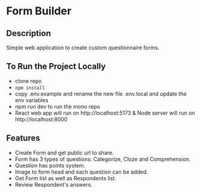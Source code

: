 # Form Builder

## Description

Simple web application to create custom questionnaire forms.

## To Run the Project Locally

- clone repo
- `npm install`
- copy .env.example and rename the new file .env.local and update the env variables
- npm run dev to run the mono repo
- React web app will run on http://localhost:5173 & Node server will run on http://localhost:8000

## Features

- Create Form and get public url to share.
- Form has 3 types of questions: Categorize, Cloze and Comprehension.
- Question has points system.
- Image to form head and each question can be added.
- Get Form list as well as Respondents list.
- Review Respondent's answers.
